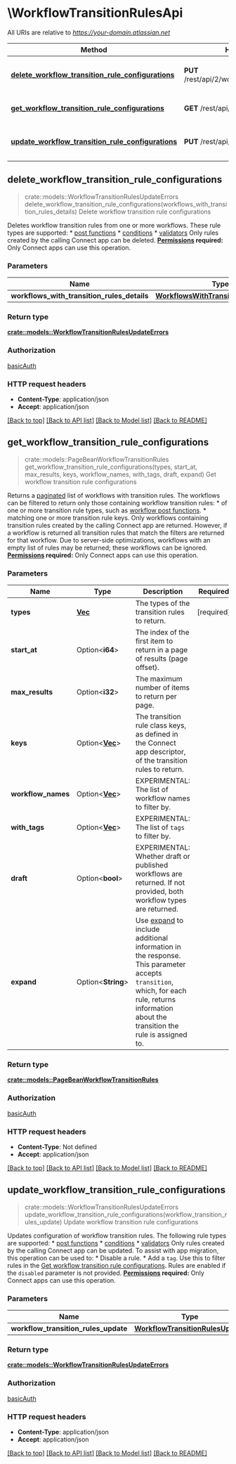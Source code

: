 # \WorkflowTransitionRulesApi

All URIs are relative to *https://your-domain.atlassian.net*

Method | HTTP request | Description
------------- | ------------- | -------------
[**delete_workflow_transition_rule_configurations**](WorkflowTransitionRulesApi.md#delete_workflow_transition_rule_configurations) | **PUT** /rest/api/2/workflow/rule/config/delete | Delete workflow transition rule configurations
[**get_workflow_transition_rule_configurations**](WorkflowTransitionRulesApi.md#get_workflow_transition_rule_configurations) | **GET** /rest/api/2/workflow/rule/config | Get workflow transition rule configurations
[**update_workflow_transition_rule_configurations**](WorkflowTransitionRulesApi.md#update_workflow_transition_rule_configurations) | **PUT** /rest/api/2/workflow/rule/config | Update workflow transition rule configurations



## delete_workflow_transition_rule_configurations

> crate::models::WorkflowTransitionRulesUpdateErrors delete_workflow_transition_rule_configurations(workflows_with_transition_rules_details)
Delete workflow transition rule configurations

Deletes workflow transition rules from one or more workflows. These rule types are supported:   *  [post functions](https://developer.atlassian.com/cloud/jira/platform/modules/workflow-post-function/)  *  [conditions](https://developer.atlassian.com/cloud/jira/platform/modules/workflow-condition/)  *  [validators](https://developer.atlassian.com/cloud/jira/platform/modules/workflow-validator/)  Only rules created by the calling Connect app can be deleted.  **[Permissions](#permissions) required:** Only Connect apps can use this operation.

### Parameters


Name | Type | Description  | Required | Notes
------------- | ------------- | ------------- | ------------- | -------------
**workflows_with_transition_rules_details** | [**WorkflowsWithTransitionRulesDetails**](WorkflowsWithTransitionRulesDetails.md) |  | [required] |

### Return type

[**crate::models::WorkflowTransitionRulesUpdateErrors**](WorkflowTransitionRulesUpdateErrors.md)

### Authorization

[basicAuth](../README.md#basicAuth)

### HTTP request headers

- **Content-Type**: application/json
- **Accept**: application/json

[[Back to top]](#) [[Back to API list]](../README.md#documentation-for-api-endpoints) [[Back to Model list]](../README.md#documentation-for-models) [[Back to README]](../README.md)


## get_workflow_transition_rule_configurations

> crate::models::PageBeanWorkflowTransitionRules get_workflow_transition_rule_configurations(types, start_at, max_results, keys, workflow_names, with_tags, draft, expand)
Get workflow transition rule configurations

Returns a [paginated](#pagination) list of workflows with transition rules. The workflows can be filtered to return only those containing workflow transition rules:   *  of one or more transition rule types, such as [workflow post functions](https://developer.atlassian.com/cloud/jira/platform/modules/workflow-post-function/).  *  matching one or more transition rule keys.  Only workflows containing transition rules created by the calling Connect app are returned. However, if a workflow is returned all transition rules that match the filters are returned for that workflow.  Due to server-side optimizations, workflows with an empty list of rules may be returned; these workflows can be ignored.  **[Permissions](#permissions) required:** Only Connect apps can use this operation.

### Parameters


Name | Type | Description  | Required | Notes
------------- | ------------- | ------------- | ------------- | -------------
**types** | [**Vec<String>**](String.md) | The types of the transition rules to return. | [required] |
**start_at** | Option<**i64**> | The index of the first item to return in a page of results (page offset). |  |[default to 0]
**max_results** | Option<**i32**> | The maximum number of items to return per page. |  |[default to 10]
**keys** | Option<[**Vec<String>**](String.md)> | The transition rule class keys, as defined in the Connect app descriptor, of the transition rules to return. |  |
**workflow_names** | Option<[**Vec<String>**](String.md)> | EXPERIMENTAL: The list of workflow names to filter by. |  |
**with_tags** | Option<[**Vec<String>**](String.md)> | EXPERIMENTAL: The list of `tags` to filter by. |  |
**draft** | Option<**bool**> | EXPERIMENTAL: Whether draft or published workflows are returned. If not provided, both workflow types are returned. |  |
**expand** | Option<**String**> | Use [expand](#expansion) to include additional information in the response. This parameter accepts `transition`, which, for each rule, returns information about the transition the rule is assigned to. |  |

### Return type

[**crate::models::PageBeanWorkflowTransitionRules**](PageBeanWorkflowTransitionRules.md)

### Authorization

[basicAuth](../README.md#basicAuth)

### HTTP request headers

- **Content-Type**: Not defined
- **Accept**: application/json

[[Back to top]](#) [[Back to API list]](../README.md#documentation-for-api-endpoints) [[Back to Model list]](../README.md#documentation-for-models) [[Back to README]](../README.md)


## update_workflow_transition_rule_configurations

> crate::models::WorkflowTransitionRulesUpdateErrors update_workflow_transition_rule_configurations(workflow_transition_rules_update)
Update workflow transition rule configurations

Updates configuration of workflow transition rules. The following rule types are supported:   *  [post functions](https://developer.atlassian.com/cloud/jira/platform/modules/workflow-post-function/)  *  [conditions](https://developer.atlassian.com/cloud/jira/platform/modules/workflow-condition/)  *  [validators](https://developer.atlassian.com/cloud/jira/platform/modules/workflow-validator/)  Only rules created by the calling Connect app can be updated.  To assist with app migration, this operation can be used to:   *  Disable a rule.  *  Add a `tag`. Use this to filter rules in the [Get workflow transition rule configurations](https://developer.atlassian.com/cloud/jira/platform/rest/v3/api-group-workflow-transition-rules/#api-rest-api-3-workflow-rule-config-get).  Rules are enabled if the `disabled` parameter is not provided.  **[Permissions](#permissions) required:** Only Connect apps can use this operation.

### Parameters


Name | Type | Description  | Required | Notes
------------- | ------------- | ------------- | ------------- | -------------
**workflow_transition_rules_update** | [**WorkflowTransitionRulesUpdate**](WorkflowTransitionRulesUpdate.md) |  | [required] |

### Return type

[**crate::models::WorkflowTransitionRulesUpdateErrors**](WorkflowTransitionRulesUpdateErrors.md)

### Authorization

[basicAuth](../README.md#basicAuth)

### HTTP request headers

- **Content-Type**: application/json
- **Accept**: application/json

[[Back to top]](#) [[Back to API list]](../README.md#documentation-for-api-endpoints) [[Back to Model list]](../README.md#documentation-for-models) [[Back to README]](../README.md)


